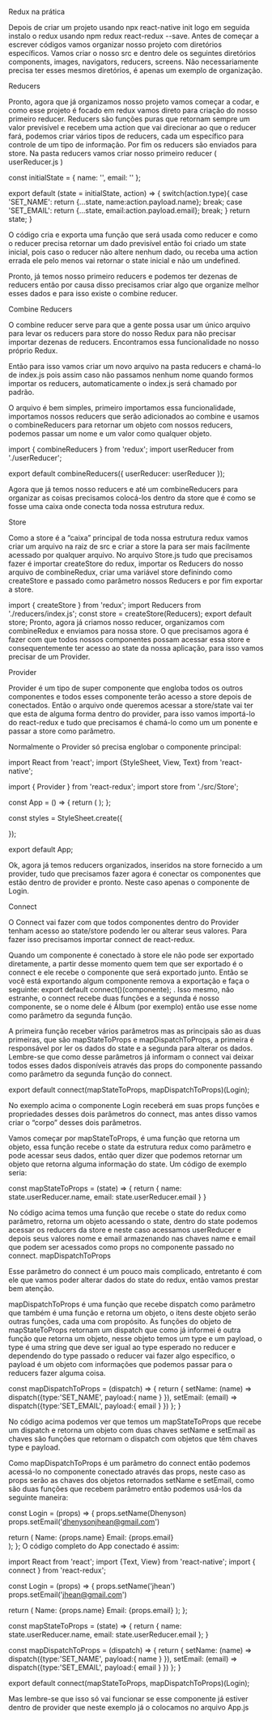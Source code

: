 Redux na prática

Depois de criar um projeto usando npx react-native init logo em seguida instalo o redux usando npm redux react-redux --save.  Antes de começar a escrever códigos vamos organizar nosso projeto com diretórios específicos. Vamos criar o nosso src e dentro dele os seguintes diretórios components, images, navigators, reducers, screens. Não necessariamente precisa  ter esses mesmos diretórios, é apenas um exemplo de organização.

Reducers 

Pronto, agora que já organizamos nosso projeto vamos começar a codar, e como esse projeto é focado em redux vamos direto para criação do nosso primeiro reducer. Reducers são funções puras que retornam sempre um valor previsível e recebem uma action que vai direcionar ao que o reducer fará, podemos criar vários tipos de reducers, cada um específico para controle de um tipo de informação. Por fim os reducers são enviados para store. Na pasta reducers vamos criar nosso primeiro reducer ( userReducer.js )

const initialState = {
    name: '',
    email: ''
};
 
export default (state = initialState, action) => {
    switch(action.type){
        case 'SET_NAME':
            return {...state, name:action.payload.name};
            break;
        case 'SET_EMAIL':
            return {...state, email:action.payload.email};
            break;
    }
    return state;
}

O código cria e exporta uma função que será usada como reducer e como o reducer precisa retornar um dado previsível então foi criado um state inicial, pois caso o reducer não altere nenhum dado, ou receba uma action errada ele pelo menos vai retornar o state inicial e não um undefined.

Pronto, já temos nosso primeiro reducers e podemos ter dezenas de reducers então por causa disso precisamos criar algo que organize melhor esses dados e para isso existe o combine reducer.

Combine Reducers

O combine reducer serve para que a gente possa usar um único arquivo para levar os reducers para store do nosso Redux para não precisar importar dezenas de reducers. Encontramos essa funcionalidade no nosso próprio Redux. 

Então para isso vamos criar um novo arquivo na pasta reducers e chamá-lo de index.js pois assim caso não passamos nenhum nome quando formos importar os reducers, automaticamente o index.js será chamado por padrão.

O arquivo é bem simples, primeiro importamos essa funcionalidade, importamos nossos reducers que serão adicionados ao combine e usamos o combineReducers para retornar um objeto com nossos reducers, podemos passar um nome e um valor como qualquer objeto.

import { combineReducers } from 'redux';
import userReducer from './userReducer';
 
export default combineReducers({
    userReducer: userReducer
});

Agora que já temos nosso reducers e até um combineReducers para organizar as coisas precisamos colocá-los dentro da store que é como se fosse uma caixa onde conecta toda nossa estrutura redux.

Store

Como a store é a “caixa” principal de toda nossa estrutura redux vamos criar um arquivo na raiz de src e criar a store la para ser mais facilmente acessado por qualquer arquivo. No arquivo Store.js tudo que precisamos fazer é importar createStore do redux, importar os Reducers do nosso arquivo de combineRedux, criar uma variável store definindo como createStore e passado como parâmetro nossos Reducers e por fim exportar a store.

import { createStore } from 'redux'; 
import Reducers from './reducers/index.js';
const store = createStore(Reducers);
export default store;
Pronto, agora já criamos nosso reducer, organizamos com combineRedux e enviamos para nossa store. O que precisamos agora é fazer com que todos nossos componentes possam acessar essa store e consequentemente ter acesso ao state da nossa aplicação, para isso vamos precisar de um Provider.

Provider

Provider é um tipo de super componente que engloba todos os outros componentes e todos esses componente terão acesso a store depois de conectados. Então o arquivo onde queremos acessar a store/state vai ter que esta de alguma forma dentro do provider, para isso vamos importá-lo do react-redux e tudo que precisamos é chamá-lo como um um ponente e passar a store como parâmetro.

Normalmente o Provider só precisa englobar o componente principal:

import React from 'react';
import {StyleSheet, View, Text} from 'react-native';
 
import { Provider } from 'react-redux';
import store from './src/Store';
 
const App = () => {
  return (
    <Provider store={store}>
      <Login />
    </Provider>
  );
};
 
const styles = StyleSheet.create({
 
});
 
export default App;


Ok, agora já temos reducers organizados, inseridos na store fornecido a um provider, tudo que precisamos fazer agora é conectar os componentes que estão dentro de provider e pronto. Neste caso apenas o componente de Login.

Connect

O Connect vai fazer com que todos componentes dentro do Provider tenham acesso ao state/store podendo ler ou alterar seus valores. Para fazer isso precisamos importar connect de react-redux. 

Quando um componente é conectado à store ele não pode ser exportado diretamente, a partir desse momento quem tem que ser exportado é o connect e ele recebe o componente que será exportado junto. Então se você está exportando algum componente remova a exportação e faça o seguinte: export default connect()(componente); . Isso mesmo, não estranhe, o connect recebe duas funções e a segunda é nosso componente, se o nome dele é Álbum (por exemplo) então use esse nome como parâmetro da segunda função.

A primeira função receber vários parâmetros mas as principais são as duas primeiras, que são mapStateToProps e mapDispatchToProps, a primeira é responsável por ler os dados do state e a segunda para alterar os dados. Lembre-se que como desse parâmetros já informam o connect vai deixar todos esses dados disponíveis através das props do componente passando como parâmetro da segunda função do connect. 

export default connect(mapStateToProps, mapDispatchToProps)(Login);

No exemplo acima o componente Login receberá em suas props funções e propriedades desses dois parâmetros do connect, mas antes disso vamos criar o “corpo” desses dois parâmetros. 

Vamos começar por mapStateToProps, é uma função que retorna um objeto, essa função recebe o state da estrutura redux como parâmetro e pode acessar seus dados, então quer dizer que podemos retornar um objeto que retorna alguma informação do state. Um código de exemplo seria: 

const mapStateToProps = (state) => {
  return {
    name: state.userReducer.name,
    email: state.userReducer.email
  }
}

No código acima temos uma função que recebe o state do redux como parâmetro, retorna um objeto acessando o state, dentro do state podemos acessar os reducers da store e neste caso acessamos userReducer e depois seus valores nome e email armazenando nas chaves name e email que podem ser acessados como props no componente passado no connect.
mapDispatchToProps

Esse parâmetro do connect é um pouco mais complicado, entretanto é com ele que vamos poder alterar dados do state do redux, então vamos prestar bem atenção.

mapDispatchToProps é uma função que recebe dispatch como parâmetro que também é uma função e retorna um objeto, o itens deste objeto serão outras funções, cada uma com propósito. As funções do objeto de mapStateToProps retornam um dispatch que como já informei é outra função que retorna um objeto, nesse objeto temos um type e um payload, o type é uma string que deve ser igual ao type esperado no reducer e dependendo do type passado o reducer vai fazer algo específico, o payload é um objeto com informações que podemos passar para o reducers fazer alguma coisa.

const mapDispatchToProps = (dispatch) => {
  return {
    setName: (name) => dispatch({type:'SET_NAME', payload:{ name } }),
    setEmail: (email) => dispatch({type:'SET_EMAIL', payload:{ email } })
  };
}

No código acima podemos ver que temos um mapStateToProps que recebe um dispatch e retorna um objeto com duas chaves setName e setEmail as chaves são funções que retornam o dispatch com objetos que têm chaves type e payload.

Como mapDispatchToProps é um parâmetro do connect então podemos acessá-lo no componente conectado através das props, neste caso as props serão as chaves dos objetos retornados setName e setEmail, como são duas funções que recebem parâmetro então podemos usá-los da seguinte maneira:

const Login = (props) => {
  props.setName(Dhenyson)
  props.setEmail('dhenysonjhean@gmail.com')
 
  return (
      <View>
            <Text>Name: {props.name}</Text>
            <Text>Email: {props.email}</Text> 
      </View>   
  );
};
O código completo do App conectado é assim: 

import React from 'react';
import {Text, View} from 'react-native';
import { connect } from 'react-redux';
 
const Login = (props) => {
  props.setName('jhean')
  props.setEmail('jhean@gmail.com')
 
  return (
      <View>
            <Text>Name: {props.name}</Text>
            <Text>Email: {props.email}</Text> 
      </View>
  );
};
 
const mapStateToProps = (state) => {
  return {
    name: state.userReducer.name,
    email: state.userReducer.email
  };
}
 
const mapDispatchToProps = (dispatch) => {
  return {
    setName: (name) => dispatch({type:'SET_NAME', payload:{ name } }),
    setEmail: (email) => dispatch({type:'SET_EMAIL', payload:{ email } })
  };
}
 
export default connect(mapStateToProps, mapDispatchToProps)(Login);
 

Mas lembre-se que isso só vai funcionar se esse componente já estiver dentro de provider que neste exemplo já o colocamos no arquivo App.js
